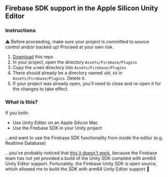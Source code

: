 ## Firebase SDK support in the Apple Silicon Unity Editor

### Instructions

⚠️ Before proceeding, make sure your project is committed to source control and/or backed up! Proceed at your own risk. 

1. [Download](https://github.com/aroman/firebase-unity-applesilicon/archive/refs/heads/main.zip) this repo
2. In your project, open the directory `Assets/Firebase/Plugins`
3. Copy the `arm64` directory into `Assets/Firebase/Plugins`
4. There should already be a directory named `x86_64` in `Assets/Firebase/Plugins`. Delete it.
5. If your project was already open, you'll need to close and re-open it for the changes to take effect.

### What is this?

If you both:
- Use Unity Editor on an Apple Silicon Mac
- Use the Firebase SDK in your Unity project

...and want to use the Firebase SDK functionality from inside the editor (e.g. Realtime Database)

...you've probably noticed that [this it doesn't work](https://github.com/firebase/quickstart-unity/issues/1100), because the Firebase team has not yet provided a build of the Unity SDK compiled with arm64 Unity Editor support. Fortunately, the Firebase Unity SDK is open source, which allowed me to build the SDK with arm64 Unity Editor support 🎉
